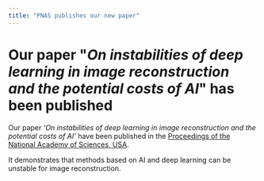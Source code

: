 ```yaml
---
title: "PNAS publishes our new paper"
---
```


# Our paper "_On instabilities of deep learning in image reconstruction and the potential costs of AI_" has been published

Our paper _'On instabilities of deep learning in image reconstruction and the potential costs of AI'_ have been published in the [Proceedings of the National Academy of Sciences, USA](https://doi.org/10.1073/pnas.1907377117). 

It demonstrates that methods based on AI and deep learning can be unstable for image reconstruction.

<img src="{{ site.url }}{{ site.baseurl }}/assets/images/pnas_paper.png" alt="">




